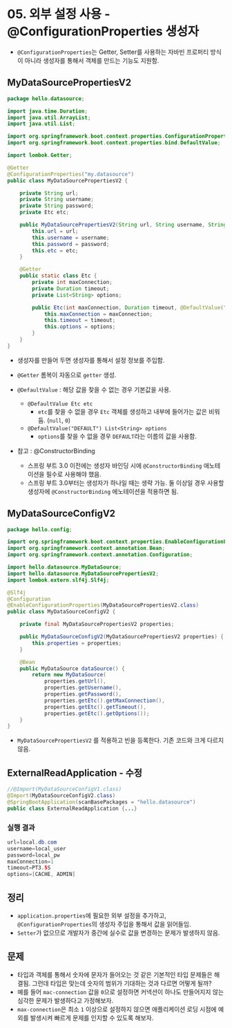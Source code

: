 # 05. 외부 설정 사용 - @ConfigurationProperties 생성자
- `@ConfigurationProperties`는 Getter, Setter를 사용하는 자바빈 프로퍼티 방식이 아니라 생성자를 통해서 객체를 만드는 기능도 지원함.

## MyDataSourcePropertiesV2
```java
package hello.datasource;

import java.time.Duration;
import java.util.ArrayList;
import java.util.List;

import org.springframework.boot.context.properties.ConfigurationProperties;
import org.springframework.boot.context.properties.bind.DefaultValue;

import lombok.Getter;

@Getter
@ConfigurationProperties("my.datasource")
public class MyDataSourcePropertiesV2 {

	private String url;
	private String username;
	private String password;
	private Etc etc;

	public MyDataSourcePropertiesV2(String url, String username, String password, @DefaultValue Etc etc) {
		this.url = url;
		this.username = username;
		this.password = password;
		this.etc = etc;
	}

	@Getter
	public static class Etc {
		private int maxConnection;
		private Duration timeout;
		private List<String> options;

		public Etc(int maxConnection, Duration timeout, @DefaultValue("DEFAULT") List<String> options) {
			this.maxConnection = maxConnection;
			this.timeout = timeout;
			this.options = options;
		}
	}
}
```
- 생성자를 만들어 두면 생성자를 통해서 설정 정보를 주입함.
- `@Getter` 롬복이 자동으로 `getter` 생성.
- `@DefaultValue` : 해당 값을 찾을 수 없는 경우 기본값을 사용.
  - `@DefaultValue Etc etc`
    - `etc`를 찾을 수 없을 경우 `Etc` 객체를 생성하고 내부에 들어가는 값은 비워둠. (`null`, `0`)
  - `@DefaultValue("DEFAULT") List<String> options`
    - `options`를 찾을 수 없을 경우 `DEFAULT`라는 이름의 값을 사용함.

- 참고 : @ConstructorBinding
  - 스프링 부트 3.0 이전에는 생성자 바인딩 시에 `@ConstructorBinding` 애노테이션을 필수로 사용해야 했음.
  - 스프링 부트 3.0부터는 생성자가 하나일 때는 생략 가능. 둘 이상일 경우 사용할 생성자에 `@ConstructorBinding` 에노테이션을 적용하면 됨.

## MyDataSourceConfigV2
```java
package hello.config;

import org.springframework.boot.context.properties.EnableConfigurationProperties;
import org.springframework.context.annotation.Bean;
import org.springframework.context.annotation.Configuration;

import hello.datasource.MyDataSource;
import hello.datasource.MyDataSourcePropertiesV2;
import lombok.extern.slf4j.Slf4j;

@Slf4j
@Configuration
@EnableConfigurationProperties(MyDataSourcePropertiesV2.class)
public class MyDataSourceConfigV2 {

	private final MyDataSourcePropertiesV2 properties;

	public MyDataSourceConfigV2(MyDataSourcePropertiesV2 properties) {
		this.properties = properties;
	}

	@Bean
	public MyDataSource dataSource() {
		return new MyDataSource(
			properties.getUrl(),
			properties.getUsername(),
			properties.getPassword(),
			properties.getEtc().getMaxConnection(),
			properties.getEtc().getTimeout(),
			properties.getEtc().getOptions());
	}
}
```
- `MyDataSourcePropertiesV2` 를 적용하고 빈을 등록한다. 기존 코드와 크게 다르지 않음.

## ExternalReadApplication - 수정
```java
//@Import(MyDataSourceConfigV1.class)
@Import(MyDataSourceConfigV2.class)
@SpringBootApplication(scanBasePackages = "hello.datasource")
public class ExternalReadApplication {...}
```

### 실행 결과
```java
url=local.db.com
username=local_user
password=local_pw
maxConnection=1
timeout=PT3.5S
options=[CACHE, ADMIN]
```

## 정리
- `application.properties`에 필요한 외부 설정을 추가하고, `@ConfigurationProperties`의 생성자 주입을 통해서 값을 읽어들임.
- `Setter`가 없으므로 개발자가 중간에 실수로 값을 변경하는 문제가 발생하지 않음.

## 문제
- 타입과 객체를 통해서 숫자에 문자가 들어오는 것 같은 기본적인 타입 문제들은 해결됨. 그런데 타입은 맞는데 숫자의 범위가 기대하는 것과 다르면 어떻게 될까?
- 예를 들어 `mac-connection` 값을 `0`으로 설정하면 커넥션이 하나도 만들어지지 않는 심각한 문제가 발생하다고 가정해보자.
- `max-connection`은 최소 `1` 이상으로 설정하지 않으면 애플리케이션 로딩 시점에 예외를 발생시켜 빠르게 문제를 인지할 수 있도록 해보자.
